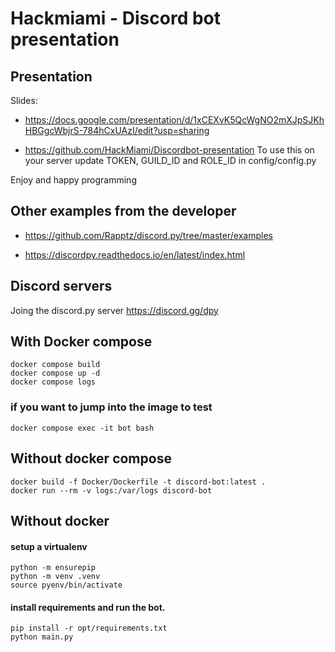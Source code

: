 # Hackmiami - Discord bot presentation

## Presentation
Slides:
- https://docs.google.com/presentation/d/1xCEXvK5QcWgNO2mXJpSJKhHBGgcWbjrS-784hCxUAzI/edit?usp=sharing

- https://github.com/HackMiami/Discordbot-presentation
To use this on your server update TOKEN, GUILD_ID and ROLE_ID in config/config.py

Enjoy and happy programming

## Other examples from the developer
- https://github.com/Rapptz/discord.py/tree/master/examples

- https://discordpy.readthedocs.io/en/latest/index.html

## Discord servers
Joing the discord.py server https://discord.gg/dpy


## With Docker compose

```
docker compose build
docker compose up -d
docker compose logs
```
### if you want to jump into the image to test

```
docker compose exec -it bot bash
```
## Without docker compose

```
docker build -f Docker/Dockerfile -t discord-bot:latest .
docker run --rm -v logs:/var/logs discord-bot
```

## Without docker

#### setup a virtualenv

```
python -m ensurepip
python -m venv .venv
source pyenv/bin/activate
```

#### install requirements and run the bot.
```
pip install -r opt/requirements.txt
python main.py
```
